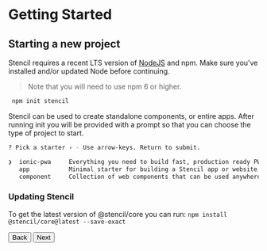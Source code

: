 # Getting Started

## Starting a new project

Stencil requires a recent LTS version of [NodeJS](https://nodejs.org/) and npm. Make sure you've installed and/or updated Node before continuing.

> Note that you will need to use npm 6 or higher.

```bash
 npm init stencil
```

Stencil can be used to create standalone components, or entire apps. After running init
you will be provided with a prompt so that you can choose the type of project to start.

```bash
? Pick a starter › - Use arrow-keys. Return to submit.

❯  ionic-pwa     Everything you need to build fast, production ready PWAs
   app           Minimal starter for building a Stencil app or website
   component     Collection of web components that can be used anywhere
```


### Updating Stencil

To get the latest version of @stencil/core you can run:
`npm install @stencil/core@latest --save-exact`

<stencil-route-link url="/docs/introduction" router="#router" custom="true">
  <button class="pull-left btn btn--secondary">
    Back
  </button>
</stencil-route-link>

<stencil-route-link url="/docs/my-first-component" custom="true">
  <button class="pull-right btn btn--primary">
    Next
  </button>
</stencil-route-link>
